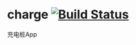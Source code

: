 # charge [![Build Status](https://travis-ci.org/wangtun/charge.svg?branch=master)](https://travis-ci.org/angular/angular.js)
充电桩App 
